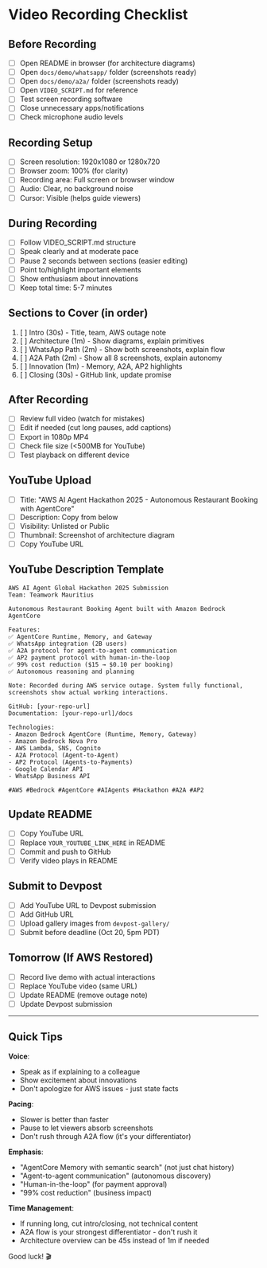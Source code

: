 # Video Recording Checklist

## Before Recording

- [ ] Open README in browser (for architecture diagrams)
- [ ] Open `docs/demo/whatsapp/` folder (screenshots ready)
- [ ] Open `docs/demo/a2a/` folder (screenshots ready)
- [ ] Open `VIDEO_SCRIPT.md` for reference
- [ ] Test screen recording software
- [ ] Close unnecessary apps/notifications
- [ ] Check microphone audio levels

## Recording Setup

- [ ] Screen resolution: 1920x1080 or 1280x720
- [ ] Browser zoom: 100% (for clarity)
- [ ] Recording area: Full screen or browser window
- [ ] Audio: Clear, no background noise
- [ ] Cursor: Visible (helps guide viewers)

## During Recording

- [ ] Follow VIDEO_SCRIPT.md structure
- [ ] Speak clearly and at moderate pace
- [ ] Pause 2 seconds between sections (easier editing)
- [ ] Point to/highlight important elements
- [ ] Show enthusiasm about innovations
- [ ] Keep total time: 5-7 minutes

## Sections to Cover (in order)

1. [ ] Intro (30s) - Title, team, AWS outage note
2. [ ] Architecture (1m) - Show diagrams, explain primitives
3. [ ] WhatsApp Path (2m) - Show both screenshots, explain flow
4. [ ] A2A Path (2m) - Show all 8 screenshots, explain autonomy
5. [ ] Innovation (1m) - Memory, A2A, AP2 highlights
6. [ ] Closing (30s) - GitHub link, update promise

## After Recording

- [ ] Review full video (watch for mistakes)
- [ ] Edit if needed (cut long pauses, add captions)
- [ ] Export in 1080p MP4
- [ ] Check file size (<500MB for YouTube)
- [ ] Test playback on different device

## YouTube Upload

- [ ] Title: "AWS AI Agent Hackathon 2025 - Autonomous Restaurant Booking with AgentCore"
- [ ] Description: Copy from below
- [ ] Visibility: Unlisted or Public
- [ ] Thumbnail: Screenshot of architecture diagram
- [ ] Copy YouTube URL

## YouTube Description Template

```
AWS AI Agent Global Hackathon 2025 Submission
Team: Teamwork Mauritius

Autonomous Restaurant Booking Agent built with Amazon Bedrock AgentCore

Features:
✅ AgentCore Runtime, Memory, and Gateway
✅ WhatsApp integration (2B users)
✅ A2A protocol for agent-to-agent communication
✅ AP2 payment protocol with human-in-the-loop
✅ 99% cost reduction ($15 → $0.10 per booking)
✅ Autonomous reasoning and planning

Note: Recorded during AWS service outage. System fully functional, screenshots show actual working interactions.

GitHub: [your-repo-url]
Documentation: [your-repo-url]/docs

Technologies:
- Amazon Bedrock AgentCore (Runtime, Memory, Gateway)
- Amazon Bedrock Nova Pro
- AWS Lambda, SNS, Cognito
- A2A Protocol (Agent-to-Agent)
- AP2 Protocol (Agents-to-Payments)
- Google Calendar API
- WhatsApp Business API

#AWS #Bedrock #AgentCore #AIAgents #Hackathon #A2A #AP2
```

## Update README

- [ ] Copy YouTube URL
- [ ] Replace `YOUR_YOUTUBE_LINK_HERE` in README
- [ ] Commit and push to GitHub
- [ ] Verify video plays in README

## Submit to Devpost

- [ ] Add YouTube URL to Devpost submission
- [ ] Add GitHub URL
- [ ] Upload gallery images from `devpost-gallery/`
- [ ] Submit before deadline (Oct 20, 5pm PDT)

## Tomorrow (If AWS Restored)

- [ ] Record live demo with actual interactions
- [ ] Replace YouTube video (same URL)
- [ ] Update README (remove outage note)
- [ ] Update Devpost submission

---

## Quick Tips

**Voice**:
- Speak as if explaining to a colleague
- Show excitement about innovations
- Don't apologize for AWS issues - just state facts

**Pacing**:
- Slower is better than faster
- Pause to let viewers absorb screenshots
- Don't rush through A2A flow (it's your differentiator)

**Emphasis**:
- "AgentCore Memory with semantic search" (not just chat history)
- "Agent-to-agent communication" (autonomous discovery)
- "Human-in-the-loop" (for payment approval)
- "99% cost reduction" (business impact)

**Time Management**:
- If running long, cut intro/closing, not technical content
- A2A flow is your strongest differentiator - don't rush it
- Architecture overview can be 45s instead of 1m if needed

Good luck! 🎬
